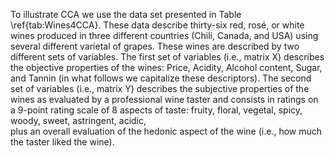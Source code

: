 To illustrate CCA we use the  data set 
presented in Table \ref{tab:Wines4CCA}.
These data describe thirty-six 
red, rosé, or white wines
produced in three different countries
(Chili, Canada, and USA) using several different varietal of grapes.
These wines are described by two different sets of variables.
The first set of variables (i.e., matrix X) 
describes the objective properties of the wines:
Price, Acidity, Alcohol content, Sugar, and Tannin
(in what follows we capitalize these descriptors).
The second set of variables (i.e., matrix Y) 
describes the subjective properties of the wines as evaluated
by a professional wine taster and consists in ratings
on a 9-point rating scale of 8 aspects of taste:
fruity, floral, vegetal, spicy, woody, sweet, astringent, acidic,     
plus an overall evaluation of the hedonic aspect of the wine 
(i.e., how much the taster liked the wine).
